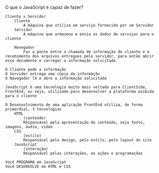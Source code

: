 O que o JavaScript é capaz de fazer?

    Cliente x Servidor
        Cliente
            A máquina que utiliza um serviço fornecido por um Servidor
        Servidor
            A máquina que armazena e envia os dados de serviços para o cliente

        Navegador
            Faz a ponte entre a chamada de informação do cliente e o recebimento dos arquivos entregues pelo servidor, para então abrir esse documento e carregar a informação solicitada

    O Cliente pede a informação
    O Servidor entrega uma cópia da informação
    O Navegador lê e abre a informação solicitada

    JavaScript é uma tecnologia muito mais voltada para ClientSide, FrontEnd, ou seja, utilizado para desenvolver a plataforma exibida para o cliente

    O Desenvolvimento de uma aplicação FrontEnd utiliza, de forma primordial, 3 tecnologias
        HTML
            (conteúdo)
            Responsável pela apresentação do conteúdo, seja texto, imagens, áudio, vídeo
        CSS
            (estilo)
            Responsável pelo design, pelo estilo, pelo layout do site
        JavaScript
            (interação)
            Responsável pelas interações, as ações e programações
    
    Você PROGRAMA em JavaScript
    Você DESENVOLVE em HTML e CSS